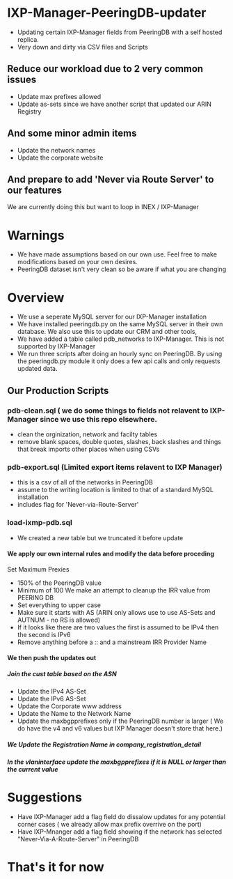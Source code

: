 # IXP-Manager-PeeringDB-updater
- Updating certain IXP-Manager fields from PeeringDB with a self hosted replica.
- Very down and dirty via CSV files and Scripts

## Reduce our workload due to 2 very common issues
- Update max prefixes allowed
- Update as-sets since we have another script that updated our ARIN Registry
## And some minor admin items
- Update the network names
- Update the corporate website
## And prepare to add 'Never via Route Server' to our features
We are currently doing this but want to loop in INEX / IXP-Manager

# Warnings
 - We have made assumptions based on our own use.   Feel free to make modifications based on your own desires.
 - PeeringDB dataset isn't very clean so be aware if what you are changing

# Overview
- We use a seperate MySQL server for our IXP-Manager installation
- We have installed peeringdb.py on the same MySQL server in their own database.  We also use this to update our CRM and other tools,
- We have added a table called pdb_networks to IXP-Manager.   This is not supported by IXP-Manager
- We run three scripts after doing an hourly sync on PeeringDB.  By using the peeringdb.py module it only does a few api calls and only requests updated data.
## Our Production Scripts
### pdb-clean.sql ( we do some things to fields not relavent to IXP-Manager since we use this repo elsewhere.
- clean the orginization, network and facilty tables
- remove blank spaces, double quotes, slashes, back slashes and things that break imports other places when using CSVs
### pdb-export.sql (Limited export items relavent to IXP Manager)
- this is a csv of all of the networks in PeeringDB
- assume to the writing location is limited to that of a standard MySQL installation
- includes flag for 'Never-via-Route-Server'
### load-ixmp-pdb.sql
- We created a new table but we truncated it before update
#### We apply our own internal rules and modify the data before proceding
Set Maximum Prexies 
- 150% of the PeeringDB value 
- Minimum of 100
We make an attempt to cleanup the IRR value from PEERING DB
- Set everything to upper case
- Make sure it starts with AS (ARIN only allows use to use AS-Sets and AUTNUM - no RS is allowed)
- If it looks like there are two values the first is assumed to be IPv4 then the second is IPv6
- Remove anything before a :: and a mainstream IRR Provider Name
#### We then push the updates out
##### Join the cust table based on the ASN
- Update the IPv4 AS-Set
- Update the IPv6 AS-Set
- Update the Corporate www address
- Update the Name to the Network Name
- Update the maxbgpprefixes only if the PeeringDB number is larger  ( We do have the v4 and v6 values but IXP Manager doesn't store that here.)
##### We Update the Registration Name in company_registration_detail
##### In the vlaninterface update the maxbgpprefixes if it is NULL or larger than the current value

# Suggestions
- Have IXP-Manager add a flag field do dissalow updates for any potential corner cases ( we already allow max prefix overrive on the port)
- Have IXP-Mnanger add a flag field showing if the network has selected "Never-Via-A-Route-Server" in PeeringDB


# That's it for now

